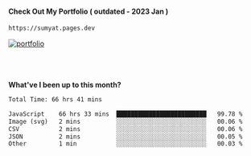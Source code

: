 #### Check Out My Portfolio ( outdated - 2023 Jan ) 
````bash
https://sumyat.pages.dev
````

<a href='https://sumyat.pages.dev/'>
    <img src='https://github.com/sumyat-aung/sumyat-aung/assets/108873224/c9b4f2be-c585-4dd3-84e1-692c3854a6d8' alt='portfolio' align='center' />
</a>


<br />
<br />


<br />
<br />

**What've I been up to this month?**

<!--START_SECTION:waka-->

```txt
Total Time: 66 hrs 41 mins

JavaScript    66 hrs 33 mins  █████████████████████████   99.78 %
Image (svg)   2 mins          ░░░░░░░░░░░░░░░░░░░░░░░░░   00.06 %
CSV           2 mins          ░░░░░░░░░░░░░░░░░░░░░░░░░   00.06 %
JSON          2 mins          ░░░░░░░░░░░░░░░░░░░░░░░░░   00.05 %
Other         1 min           ░░░░░░░░░░░░░░░░░░░░░░░░░   00.03 %
```

<!--END_SECTION:waka-->




